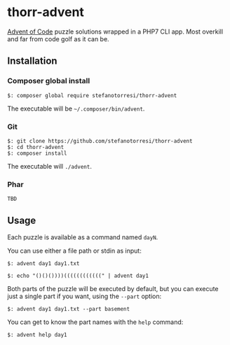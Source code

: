 # thorr-advent
[Advent of Code](http://adventofcode.com/) puzzle solutions wrapped in a PHP7 CLI app.
Most overkill and far from code golf as it can be.

## Installation

### Composer global install

```shell
$: composer global require stefanotorresi/thorr-advent
```

The executable will be `~/.composer/bin/advent`.

### Git

```shell
$: git clone https://github.com/stefanotorresi/thorr-advent
$: cd thorr-advent
$: composer install
```

The executable will `./advent`.

### Phar
`TBD`

## Usage

Each puzzle is available as a command named `dayN`.

You can use either a file path or stdin as input:  
```shell
$: advent day1 day1.txt
```

```shell
$: echo "()()())))((((((((((((" | advent day1
```

Both parts of the puzzle will be executed by default, but you can execute just a single part if you want, 
using the `--part` option:
```shell
$: advent day1 day1.txt --part basement
```

You can get to know the part names with the `help` command:
```shell
$: advent help day1
```

